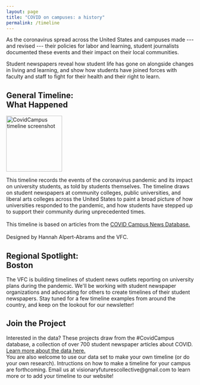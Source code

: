 ```yaml
---
layout: page
title: "COVID on campuses: a history"
permalink: /timeline
---
```

As the coronavirus spread across the United States and campuses made --- and revised --- their policies for labor and learning, student journalists documented these events and their impact on their local communities. 

Student newspapers reveal how student life has gone on alongside changes in living and learning, and show how students have joined forces with faculty and staff to fight for their health and their right to learn.

<div class="user">
  <div class="tech">
    <h2>General Timeline:<br> What Happened</h2>
    	<p><a href="https://cdn.knightlab.com/libs/timeline3/latest/embed/index.html?source=12Q9u23GJuYgKOqNtnYbdhWGmXkdx-Um-Xx05Xj_rVgY&font=Default&lang=en&start_at_end=false&initial_zoom=2&height=650"><img src="https://visionary-futures-collective.github.io/covid19/img/vfc.timeline.wh.png" alt="CovidCampus timeline screenshot" height="150"></a></p>
    	<p>This timeline records the events of the coronavirus pandemic and its impact on university students, as told by students themselves. The timeline draws on student newspapers at community colleges, public universities, and liberal arts colleges across the United States to paint a broad picture of how universities responded to the pandemic, and how students have stepped up to support their community during unprecedented times.<br><br>
    	This timeline is based on articles from the <a href="https://docs.google.com/document/d/1R9XvbssNDxQ1xV8xWM83mjrf-BIRWuGfvCpm5dB-UzA/edit?usp=sharing"> COVID Campus News Database.</a> <br><br>
    	Designed by Hannah Alpert-Abrams and the VFC. </p>
  </div>
  <div class="tech">
    <h2>Regional Spotlight:<br> Boston</h2>
    <p>The VFC is building timelines of student news outlets reporting on university plans during the pandemic. We'll be working with student newspaper organizations and advocating for others to create timelines of their student newspapers. Stay tuned for a few timeline examples from around the country, and keep on the lookout for our newsletter!</p>
  </div>
  <div class="tech">
    <h2>Join the Project</h2>
    <p>Interested in the data? These projects draw from the #CovidCampus database, a collection of over 700 student newspaper articles about COVID. <a href="https://docs.google.com/document/d/1R9XvbssNDxQ1xV8xWM83mjrf-BIRWuGfvCpm5dB-UzA/edit?usp=sharing"> Learn more about the data here.</a><br>
	You are also welcome to use our data set to make your own timeline (or do your own research). Intructions on how to make a timeline for your campus are forthcoming. Email us at visionaryfuturescollective@gmail.com to learn more or to add your timeline to our website!</p>
  </div>
</div>






